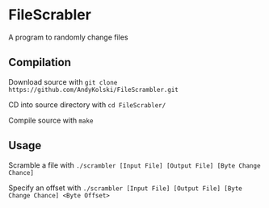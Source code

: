 # FileScrabler
A program to randomly change files

## Compilation
Download source with `git clone https://github.com/AndyKolski/FileScrambler.git`

CD into source directory with `cd FileScrabler/`

Compile source with `make`

## Usage
Scramble a file with `./scrambler [Input File] [Output File] [Byte Change Chance]`

Specify an offset with `./scrambler [Input File] [Output File] [Byte Change Chance] <Byte Offset>`
